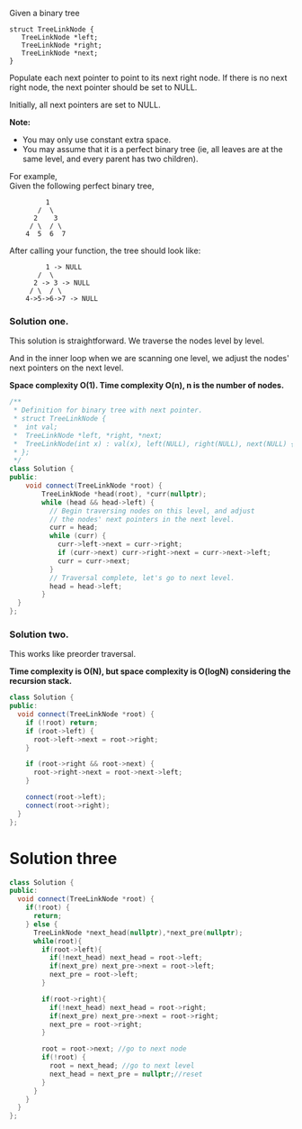 Given a binary tree

```
struct TreeLinkNode {
   TreeLinkNode *left;
   TreeLinkNode *right;
   TreeLinkNode *next;
}
```

Populate each next pointer to point to its next right node. If there is no next right node, the next pointer should be set to NULL.

Initially, all next pointers are set to NULL.

__Note:__

* You may only use constant extra space.
* You may assume that it is a perfect binary tree (ie, all leaves are at the same level, and every parent has two children).

For example,  
Given the following perfect binary tree,   

```
         1
       /  \
      2    3
     / \  / \
    4  5  6  7
```

After calling your function, the tree should look like:

```
         1 -> NULL
       /  \
      2 -> 3 -> NULL
     / \  / \
    4->5->6->7 -> NULL
```
### Solution one. 

This solution is straightforward. We traverse the nodes level by level.

And in the inner loop when we are scanning one level, we adjust the nodes' next pointers on the next level.

__Space complexity  O(1). Time complexity O(n), n is the number of nodes.__

```cpp
/**
 * Definition for binary tree with next pointer.
 * struct TreeLinkNode {
 *  int val;
 *  TreeLinkNode *left, *right, *next;
 *  TreeLinkNode(int x) : val(x), left(NULL), right(NULL), next(NULL) {}
 * };
 */
class Solution {
public:
    void connect(TreeLinkNode *root) {
        TreeLinkNode *head(root), *curr(nullptr);
        while (head && head->left) {
          // Begin traversing nodes on this level, and adjust 
          // the nodes' next pointers in the next level.  
          curr = head;
          while (curr) {
            curr->left->next = curr->right;
            if (curr->next) curr->right->next = curr->next->left;
            curr = curr->next;
          }
          // Traversal complete, let's go to next level.  
          head = head->left; 
        }
  }
};
```

### Solution two. 

This works like preorder traversal. 

__Time complexity is O(N), but space complexity is O(logN) considering the recursion stack.__

```cpp
class Solution {
public:
  void connect(TreeLinkNode *root) {
    if (!root) return;
    if (root->left) {
      root->left->next = root->right;
    }

    if (root->right && root->next) {
      root->right->next = root->next->left;
    }

    connect(root->left);
    connect(root->right);
  }
};
```

# Solution three

```cpp
class Solution {
public:
  void connect(TreeLinkNode *root) {
    if(!root) {
      return;
    } else {
      TreeLinkNode *next_head(nullptr),*next_pre(nullptr);
      while(root){
        if(root->left){
          if(!next_head) next_head = root->left;
          if(next_pre) next_pre->next = root->left;
          next_pre = root->left;
        }

        if(root->right){
          if(!next_head) next_head = root->right;
          if(next_pre) next_pre->next = root->right;
          next_pre = root->right;
        }

        root = root->next; //go to next node
        if(!root) {
          root = next_head; //go to next level
          next_head = next_pre = nullptr;//reset
        }
      }
    }
  }
};
```
